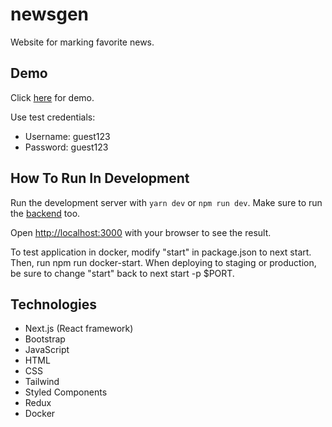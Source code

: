 # newsgen
Website for marking favorite news.

## Demo
Click [here](https://newsgen.herokuapp.com/) for demo.

Use test credentials:
* Username: guest123
* Password: guest123

## How To Run In Development
Run the development server with `yarn dev` or `npm run dev`. Make sure to run the [backend](https://github.com/DHua5922/newsgen-backend) too.

Open [http://localhost:3000](http://localhost:3000) with your browser to see the result.

To test application in docker, modify "start" in package.json to next start. Then, run npm run docker-start. When deploying to staging or production, be sure to change "start" back to next start -p $PORT.

## Technologies
* Next.js (React framework)
* Bootstrap
* JavaScript
* HTML
* CSS
* Tailwind
* Styled Components
* Redux
* Docker
